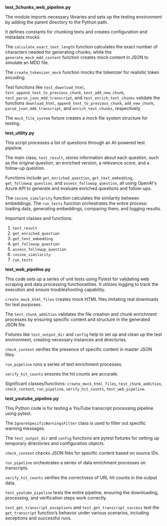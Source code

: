 **test_3chunks_web_pipeline.py**

The module imports necessary libraries and sets up the testing environment by adding the parent directory to the Python path. 

It defines constants for chunking texts and creates configuration and metadata mocks. 

The `calculate_exact_text_length` function calculates the exact number of characters needed for generating chunks, while the `generate_mock_mdd_content` function creates mock content in JSON to simulate an MDD file.

The `create_tokenizer_mock` function mocks the tokenizer for realistic token encoding. 

Test functions like `test_download_html`, `test_append_text_to_previous_chunk`, `test_add_new_chunk`, `test_parse_json_mdd_transcript`, and `test_enrich_text_chunks` validate the functions `download_html`, `append_text_to_previous_chunk`, `add_new_chunk`, `parse_json_mdd_transcript`, and `enrich_text_chunks`, respectively. 

The `mock_file_system` fixture creates a mock file system structure for testing.

**test_utility.py**

This script processes a list of questions through an AI-powered test pipeline.

The main class, `test_result`, stores information about each question, such as the original question, an enriched version, a relevance score, and a follow-up question.

Functions include `get_enriched_question`, `get_text_embedding`, `get_followup_question`, and `assess_followup_question`, all using OpenAI's Azure API to generate and evaluate enriched questions and follow-ups.

The `cosine_similarity` function calculates the similarity between embeddings.
The `run_tests` function orchestrates the entire process: loading data, generating embeddings, comparing them, and logging results.

Important classes and functions:
1. `test_result`
2. `get_enriched_question`
3. `get_text_embedding`
4. `get_followup_question`
5. `assess_followup_question`
6. `cosine_similarity`
7. `run_tests`

**test_web_pipeline.py**

This code sets up a series of unit tests using Pytest for validating web scraping and data processing functionalities. It utilizes logging to track the execution and ensure troubleshooting capability.

`create_mock_html_files` creates mock HTML files imitating real downloads for test purposes. 

The `test_chunk_addition` validates the file creation and chunk enrichment processes by ensuring specific content and structure in the generated JSON file.

Fixtures like `test_output_dir` and `config` help to set up and clean up the test environment, creating necessary instances and directories.

`check_content` verifies the presence of specific content in master JSON files.

`run_pipeline` runs a series of text enrichment processes.

`verify_hit_counts` ensures the hit counts are accurate.

Significant classes/functions: `create_mock_html_files`, `test_chunk_addition`, `check_content`, `run_pipeline`, `verify_hit_counts`, `test_web_pipeline`.

**test_youtube_pipeline.py**

This Python code is for testing a YouTube transcript processing pipeline using pytest. 

The `IgnoreSpecificWarningsFilter` class is used to filter out specific warning messages. 

The `test_output_dir` and `config` functions are pytest fixtures for setting up temporary directories and configuration objects.

`check_content` checks JSON files for specific content based on source IDs.

`run_pipeline` orchestrates a series of data enrichment processes on transcripts.

`verify_hit_counts` verifies the correctness of URL hit counts in the output data.

`test_youtube_pipeline` tests the entire pipeline, ensuring the downloading, processing, and verification steps work correctly.

`test_get_transcript_exceptions` and `test_get_transcript_success` test the `get_transcript` function’s behavior under various scenarios, including exceptions and successful runs.

